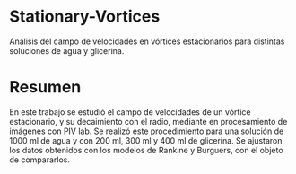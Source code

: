 # Stationary-Vortices
Análisis del campo de velocidades en  vórtices estacionarios para distintas  soluciones de agua y glicerina.

# Resumen
En este trabajo se estudió el campo de velocidades de un vórtice estacionario, y su decaimiento con el radio, mediante en procesamiento de imágenes con PIV lab. Se realizó este procedimiento para una solución de 1000 ml de agua y con 200 ml, 300 ml y 400 ml de glicerina. Se ajustaron los datos obtenidos con los modelos de Rankine y Burguers, con el objeto de compararlos.
